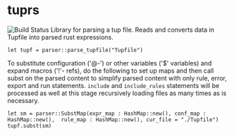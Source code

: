 # tuprs  
![Build Status](https://github.com/svark/tuprs/actions/workflows/rust.yml/badge.svg)
Library for parsing a tup file. 
Reads and converts data in Tupfile into parsed rust expressions.
```
let tupf = parser::parse_tupfile("Tupfile")
```
To substitute configuration ('@-') or  other variables ('$' variables) and expand 
macros  ('!'- refs),  do the following to set up maps and then call subst on the parsed content
to simplify parsed content with only rule, error, export and run statements.
`include` and `include_rules` statements will be processed as well at this stage recursively loading files as many times as is necessary.

```
let sm = parser::SubstMap(expr_map : HashMap::new(), conf_map : HashMap::new(),  rule_map : HashMap::new(), cur_file = "./Tupfile") 
tupf.subst(sm)
```

